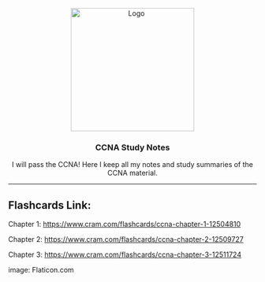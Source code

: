 <div align="center">
  <a href="https://github.com/7ib0r/templates">
    <img src="https://raw.githubusercontent.com/7ib0r/7ib0r/main/repofiles/png/certificate2.png" alt="Logo" width="250" height="250">
  </a>

  <h3 align="center">CCNA Study Notes</h3>

  <p align="center">
    I will pass the CCNA! Here I keep all my notes and study summaries of the CCNA material.
  </p>
</div>

---

## Flashcards Link:


Chapter 1: https://www.cram.com/flashcards/ccna-chapter-1-12504810

Chapter 2: https://www.cram.com/flashcards/ccna-chapter-2-12509727

Chapter 3: https://www.cram.com/flashcards/ccna-chapter-3-12511724



image: Flaticon.com
